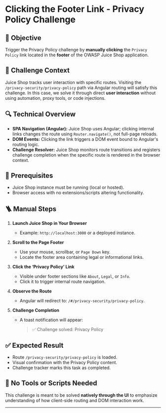 # Clicking the Footer Link - Privacy Policy Challenge

## 🧠 Objective
Trigger the Privacy Policy challenge by **manually clicking** the `Privacy Policy` link located in the **footer** of the OWASP Juice Shop application.

## 🧩 Challenge Context
Juice Shop tracks user interaction with specific routes. Visiting the `/privacy-security/privacy-policy` path via Angular routing will satisfy this challenge. In this case, we solve it through direct **user interaction** without using automation, proxy tools, or code injections.

## 🔍 Technical Overview

- **SPA Navigation (Angular):** Juice Shop uses Angular; clicking internal links changes the route using `Router.navigate()`, not full-page reloads.
- **DOM Events:** Clicking the link triggers a DOM event bound to Angular's routing logic.
- **Challenge Resolver:** Juice Shop monitors route transitions and registers challenge completion when the specific route is rendered in the browser context.

## 🧰 Prerequisites
- Juice Shop instance must be running (local or hosted).
- Browser access with no extensions/scripts altering functionality.

## 🪜 Manual Steps

1. **Launch Juice Shop in Your Browser**
   - Example: `http://localhost:3000` or a deployed instance.

2. **Scroll to the Page Footer**
   - Use your mouse, scrollbar, or `Page Down` key.
   - Locate the footer area containing legal or informational links.

3. **Click the ‘Privacy Policy’ Link**
   - Visible under footer sections like `About`, `Legal`, or `Info`.
   - Click it to trigger internal route navigation.

4. **Observe the Route**
   - Angular will redirect to: `/#/privacy-security/privacy-policy`.

5. **Challenge Completion**
   - A toast notification will appear:
     > ✅ Challenge solved: Privacy Policy

## ✅ Expected Result
- Route `/privacy-security/privacy-policy` is loaded.
- Visual confirmation with the Privacy Policy content.
- Challenge tracker marks this task as completed.

## 🧪 No Tools or Scripts Needed
This challenge is meant to be solved **natively through the UI** to emphasize understanding of how client-side routing and DOM interaction work.

---
